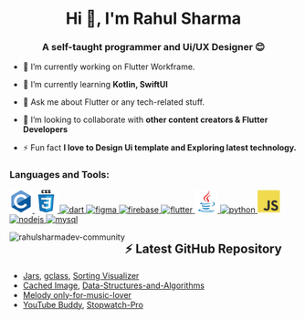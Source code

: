 
<h1 align="center">Hi 👋, I'm Rahul Sharma</h1>
<h3 align="center">A self-taught programmer and Ui/UX Designer 😊</h3>

- 🔭 I’m currently working on Flutter Workframe.

- 🌱 I’m currently learning **Kotlin, SwiftUI**

- 💬 Ask me about Flutter or any tech-related stuff.

- 👯 I’m looking to collaborate with **other content creators & Flutter Developers**

- ⚡ Fun fact **I love to Design Ui template and Exploring latest technology.**

<h3 align="left">Languages and Tools:</h3>
<p align="left"> 
 <a href="https://www.cprogramming.com/"> <img src="https://raw.githubusercontent.com/devicons/devicon/master/icons/c/c-original.svg" alt="c" width="40" height="40"/> </a>
 <a href="https://www.w3schools.com/css/"> <img src="https://raw.githubusercontent.com/devicons/devicon/master/icons/css3/css3-original-wordmark.svg" alt="css3" width="40" height="40"/> </a>
 <a href="https://dart.dev"> <img src="https://www.vectorlogo.zone/logos/dartlang/dartlang-icon.svg" alt="dart" width="40" height="40"/> </a>
 <a href="https://www.figma.com/"> <img src="https://www.vectorlogo.zone/logos/figma/figma-icon.svg" alt="figma" width="40" height="40"/> </a>
 <a href="https://firebase.google.com/"> <img src="https://www.vectorlogo.zone/logos/firebase/firebase-icon.svg" alt="firebase" width="40" height="40"/> </a>
 <a href="https://flutter.dev"> <img src="https://www.vectorlogo.zone/logos/flutterio/flutterio-icon.svg" alt="flutter" width="40" height="40"/> </a>
 <a href="https://www.java.com"> <img src="https://raw.githubusercontent.com/devicons/devicon/master/icons/java/java-original.svg" alt="java" width="40" height="40"/> </a>
 <a href="https://www.python.org"> <img src="https://cdn.jsdelivr.net/gh/devicons/devicon@latest/icons/python/python-original.svg" alt="python" width="40" height="40"  /> </a>
 <a href="https://developer.mozilla.org/en-US/docs/Web/JavaScript"> <img src="https://raw.githubusercontent.com/devicons/devicon/master/icons/javascript/javascript-original.svg" alt="javascript" width="40" height="40"/> </a>
 <a href= "https://nodejs.org"> <img src="https://cdn.jsdelivr.net/gh/devicons/devicon@latest/icons/nodejs/nodejs-original.svg" alt="nodejs" width="40" height="40" /> </a>
 <a href="https://kotlinlang.org/"> <img src="https://cdn.worldvectorlogo.com/logos/kotlin-1.svg" alt="mysql" width="40" height="40"/> </a>
</p>

<p aligh="left"><img align="left" src="https://github-readme-stats.vercel.app/api/top-langs?username=rahulsharmadev-community&show_icons=true&locale=en&layout=compact" alt="rahulsharmadev-community"></p>

## ⚡ Latest GitHub Repository

<!-- BLOG-POST-LIST:START -->
- [Jars](https://github.com/rahulsharmadev-community/jars), [gclass](https://github.com/rahulsharmadev-community/gclass), [Sorting Visualizer](https://github.com/rahulsharmadev-community/Sorting-Visualizer)
- [Cached Image](https://github.com/rahulsharmadev-community/cached_image), [Data-Structures-and-Algorithms](https://github.com/rahulsharmadev-community/Data-Structures-and-Algorithms)
- [Melody only-for-music-lover](https://github.com/rahulsharmadev-community/Melody-only-for-music-lover-)
- [YouTube Buddy](https://github.com/rahulsharmadev-community/YouTube-Buddy), [Stopwatch-Pro](https://github.com/rahulsharmadev-community/Stopwatch-Pro)
 <!-- BLOG-POST-LIST:END -->

<!---
rahulsharmadev-community/rahulsharmadev-community is a ✨ special ✨ repository because its `README.md` (this file) appears on your GitHub profile.
You can click the Preview link to take a look at your changes.
--->

